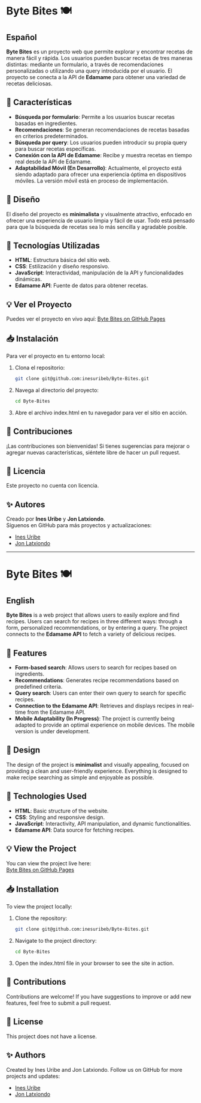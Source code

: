 # Byte Bites 🍽️ 

## Español

**Byte Bites** es un proyecto web que permite explorar y encontrar recetas de manera fácil y rápida. Los usuarios pueden buscar recetas de tres maneras distintas: mediante un formulario, a través de recomendaciones personalizadas o utilizando una query introducida por el usuario. El proyecto se conecta a la API de **Edamame** para obtener una variedad de recetas deliciosas.

## 🌟 Características

- **Búsqueda por formulario**: Permite a los usuarios buscar recetas basadas en ingredientes.
- **Recomendaciones**: Se generan recomendaciones de recetas basadas en criterios predeterminados.
- **Búsqueda por query**: Los usuarios pueden introducir su propia query para buscar recetas específicas.
- **Conexión con la API de Edamame**: Recibe y muestra recetas en tiempo real desde la API de Edamame.
- **Adaptabilidad Móvil (En Desarrollo)**: Actualmente, el proyecto está siendo adaptado para ofrecer una experiencia óptima en dispositivos móviles. La versión móvil está en proceso de implementación.


## 🎨 Diseño

El diseño del proyecto es **minimalista** y visualmente atractivo, enfocado en ofrecer una experiencia de usuario limpia y fácil de usar. Todo está pensado para que la búsqueda de recetas sea lo más sencilla y agradable posible.

## 🚀 Tecnologías Utilizadas

- **HTML**: Estructura básica del sitio web.
- **CSS**: Estilización y diseño responsivo.
- **JavaScript**: Interactividad, manipulación de la API y funcionalidades dinámicas.
- **Edamame API**: Fuente de datos para obtener recetas.

## 💡 Ver el Proyecto

Puedes ver el proyecto en vivo aquí:
[Byte Bites on GitHub Pages](https://inesuribeb.github.io/Byte-Bites/)

## 📥 Instalación

Para ver el proyecto en tu entorno local:

1. Clona el repositorio:
   ```bash
   git clone git@github.com:inesuribeb/Byte-Bites.git
   
2. Navega al directorio del proyecto:
   ```bash
   cd Byte-Bites

3. Abre el archivo index.html en tu navegador para ver el sitio en acción.

## 🤝 Contribuciones
¡Las contribuciones son bienvenidas! Si tienes sugerencias para mejorar o agregar nuevas características, siéntete libre de hacer un pull request.

## 📄 Licencia
Este proyecto no cuenta con licencia.

## ✨ Autores
Creado por **Ines Uribe** y **Jon Latxiondo**.  
Síguenos en GitHub para más proyectos y actualizaciones:  
- [Ines Uribe](https://github.com/inesuribeb)  
- [Jon Latxiondo](https://github.com/Izorrai)

---

# Byte Bites 🍽️ 

## English

**Byte Bites** is a web project that allows users to easily explore and find recipes. Users can search for recipes in three different ways: through a form, personalized recommendations, or by entering a query. The project connects to the **Edamame API** to fetch a variety of delicious recipes.

## 🌟 Features

- **Form-based search**: Allows users to search for recipes based on ingredients.
- **Recommendations**: Generates recipe recommendations based on predefined criteria.
- **Query search**: Users can enter their own query to search for specific recipes.
- **Connection to the Edamame API**: Retrieves and displays recipes in real-time from the Edamame API.
- **Mobile Adaptability (In Progress)**: The project is currently being adapted to provide an optimal experience on mobile devices. The mobile version is under development.

## 🎨 Design

The design of the project is **minimalist** and visually appealing, focused on providing a clean and user-friendly experience. Everything is designed to make recipe searching as simple and enjoyable as possible.

## 🚀 Technologies Used

- **HTML**: Basic structure of the website.
- **CSS**: Styling and responsive design.
- **JavaScript**: Interactivity, API manipulation, and dynamic functionalities.
- **Edamame API**: Data source for fetching recipes.

## 💡 View the Project

You can view the project live here:  
[Byte Bites on GitHub Pages](https://inesuribeb.github.io/Byte-Bites/)

## 📥 Installation

To view the project locally:

1. Clone the repository:
   ```bash
   git clone git@github.com:inesuribeb/Byte-Bites.git

2. Navigate to the project directory:
   ```bash
   cd Byte-Bites

3. Open the index.html file in your browser to see the site in action.

## 🤝 Contributions
Contributions are welcome! If you have suggestions to improve or add new features, feel free to submit a pull request.

## 📄 License
This project does not have a license.

## ✨ Authors
Created by Ines Uribe and Jon Latxiondo.
Follow us on GitHub for more projects and updates:
- [Ines Uribe](https://github.com/inesuribeb)  
- [Jon Latxiondo](https://github.com/Izorrai)

